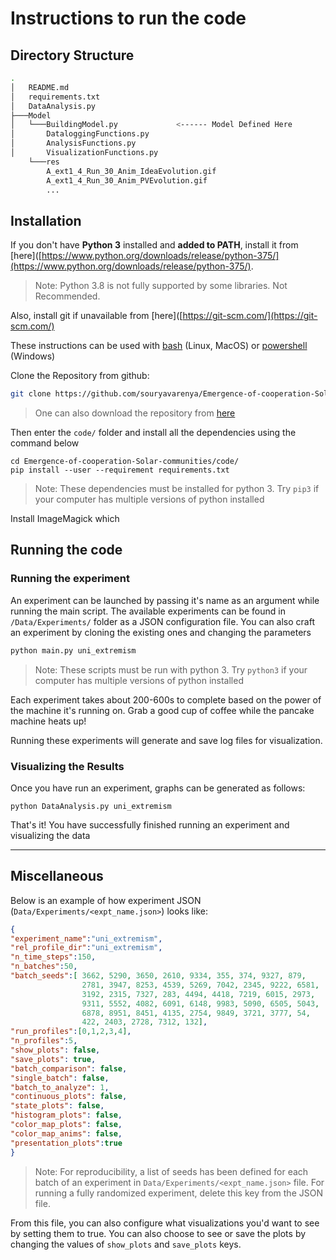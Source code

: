 # Instructions to run the code

## Directory Structure

```bash
.
│   README.md 
│   requirements.txt                                                                                                                  
│   DataAnalysis.py                                                                                                    │   main.py                                                                                                                                                                                                                                                                                                                                  ├───Agent                                                                                                              │   └───BuildingAgent.py             <------ Agent Defined Here
├───Model 
│   └───BuildingModel.py             <------ Model Defined Here                                                                                                                                                                                                                                                                                                                                                                                                 ├───Data                                                                                                               │   │   buildings_data.csv                                                                                             │   │   buildings_meta.json                                                                                                              │   └───Experiments                                                                                                    │       │   dual_extremism.json      <------ Macro Level Expt Params                                                                                  │       │   uni_extremism.json       <------ Adjust scenarios                                                                                       │       ├───dual_extremism                                                                                             │       │       profile_0.json       <------ Profiles within the expt                                                                                  │       │       profile_1.json                                                                                         │       │       ...                                                                                        │       └───uni_extremism                                                                                              │               profile_0.json                                                                                         │               profile_1.json                                                                                         │               ...                                                                                                 ├───Datalogs                                                                                                                                                                                                             │   └───Logs                                                                                                           │       └───uni_extremism                                                                         │               profile_0_Coordinates.csv                                                                              │               profile_0_HF.csv                                                                                       │               profile_0_MF.csv                                                                                      │               ...                                                                                                                      ├───Tools
│       DataloggingFunctions.py                                                                                                              │       RelativeAgreement.py
│       AnalysisFunctions.py
│       VisualizationFunctions.py                                                                                          │       SimplePayback.py                                                                                                         └───Visualization   
    └───res
        A_ext1_4_Run_30_Anim_IdeaEvolution.gif
        A_ext1_4_Run_30_Anim_PVEvolution.gif
        ...
```

## Installation

If you don't have **Python 3** installed and **added to PATH**, install it from [here]([https://www.python.org/downloads/release/python-375/](https://www.python.org/downloads/release/python-375/). 

> Note: Python 3.8 is not fully supported by some libraries. Not Recommended.

Also, install git if unavailable from [here]([https://git-scm.com/](https://git-scm.com/)

These instructions can be used with <u>bash</u> (Linux, MacOS) or <u>powershell</u> (Windows)

Clone the Repository from github:

```bash
git clone https://github.com/souryavarenya/Emergence-of-cooperation-Solar-communities.git
```

> One can also download the repository from [here](https://github.com/souryavarenya/Emergence-of-cooperation-Solar-communities/archive/master.zip)

Then enter the `code/` folder and install all the dependencies using the command below

```shell
cd Emergence-of-cooperation-Solar-communities/code/
pip install --user --requirement requirements.txt
```

> Note: These dependencies must be installed for python 3. Try `pip3` if your computer has multiple versions of python installed

Install ImageMagick which 

## Running the code

### Running the experiment

An experiment can be launched by passing it's name as an argument while running the main script. The available experiments can be found in `/Data/Experiments/` folder as a JSON configuration file. You can also craft an experiment by cloning the existing ones and changing the parameters

```bash
python main.py uni_extremism
```

> Note: These scripts must be run with python 3. Try `python3` if your computer has multiple versions of python installed

Each experiment takes about 200-600s to complete based on the power of the machine it's running on. Grab a good cup of coffee while the pancake machine heats up!

Running these experiments will generate and save log files for visualization.

### Visualizing the Results

Once you have run an experiment, graphs can be generated as follows:

```
python DataAnalysis.py uni_extremism
```

That's it! You have successfully finished running an experiment and visualizing the data

---

## Miscellaneous

Below is an example of how experiment JSON (`Data/Experiments/<expt_name.json>`) looks like:

```json
{    
"experiment_name":"uni_extremism",    
"rel_profile_dir":"uni_extremism",    
"n_time_steps":150,    
"n_batches":50,    
"batch_seeds":[ 3662, 5290, 3650, 2610, 9334, 355, 374, 9327, 879,                        
                2781, 3947, 8253, 4539, 5269, 7042, 2345, 9222, 6581,                    
                3192, 2315, 7327, 283, 4494, 4418, 7219, 6015, 2973,                      
                9311, 5552, 4082, 6091, 6148, 9983, 5090, 6505, 5043,                     
                6878, 8951, 8451, 4135, 2754, 9849, 3721, 3777, 54,                     
                422, 2403, 2728, 7312, 132],    
"run_profiles":[0,1,2,3,4],    
"n_profiles":5,    
"show_plots": false,    
"save_plots": true,    
"batch_comparison": false,    
"single_batch": false,    
"batch_to_analyze": 1,    
"continuous_plots": false,    
"state_plots": false,    
"histogram_plots": false,    
"color_map_plots": false,    
"color_map_anims": false,    
"presentation_plots":true
}
```

> Note: For reproducibility, a list of seeds has been defined for each batch of an experiment in `Data/Experiments/<expt_name.json>` file. For running a fully randomized experiment, delete this key from the JSON file.

From this file, you can also configure what visualizations you'd want to see by setting them to true.  You can also choose to see or save the plots by changing the values of `show_plots` and `save_plots` keys.
